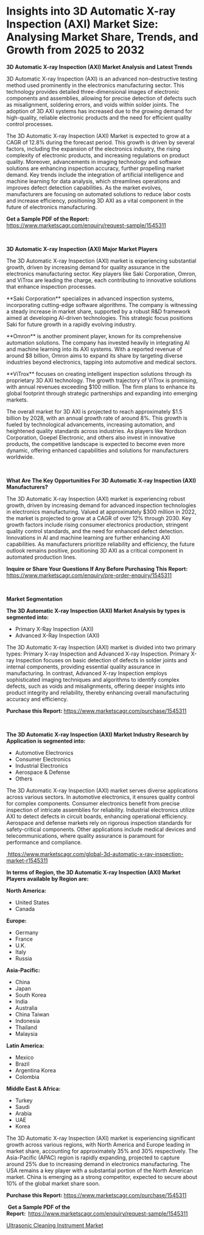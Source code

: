 <p><h1>Insights into 3D Automatic X-ray Inspection (AXI) Market Size: Analysing Market Share, Trends, and Growth from 2025 to 2032</h1></p><p><strong>3D Automatic X-ray Inspection (AXI) Market Analysis and Latest Trends</strong></p>
<p><p>3D Automatic X-ray Inspection (AXI) is an advanced non-destructive testing method used prominently in the electronics manufacturing sector. This technology provides detailed three-dimensional images of electronic components and assemblies, allowing for precise detection of defects such as misalignment, soldering errors, and voids within solder joints. The adoption of 3D AXI systems has increased due to the growing demand for high-quality, reliable electronic products and the need for efficient quality control processes.</p><p>The 3D Automatic X-ray Inspection (AXI) Market is expected to grow at a CAGR of 12.8% during the forecast period. This growth is driven by several factors, including the expansion of the electronics industry, the rising complexity of electronic products, and increasing regulations on product quality. Moreover, advancements in imaging technology and software solutions are enhancing inspection accuracy, further propelling market demand. Key trends include the integration of artificial intelligence and machine learning for data analysis, which streamlines operations and improves defect detection capabilities. As the market evolves, manufacturers are focusing on automated solutions to reduce labor costs and increase efficiency, positioning 3D AXI as a vital component in the future of electronics manufacturing.</p></p>
<p><strong>Get a Sample PDF of the Report:&nbsp;</strong> <a href="https://www.marketscagr.com/enquiry/request-sample/1545311?utm_campaign=2631&utm_medium=2&utm_source=Github&utm_content=ia&utm_term=11042025&utm_id=3d-automatic-x-ray-inspection-axi">https://www.marketscagr.com/enquiry/request-sample/1545311</a></p>
<p>&nbsp;</p>
<p><strong>3D Automatic X-ray Inspection (AXI) Major Market Players</strong></p>
<p><p>The 3D Automatic X-ray Inspection (AXI) market is experiencing substantial growth, driven by increasing demand for quality assurance in the electronics manufacturing sector. Key players like Saki Corporation, Omron, and ViTrox are leading the charge, each contributing to innovative solutions that enhance inspection processes.</p><p>**Saki Corporation** specializes in advanced inspection systems, incorporating cutting-edge software algorithms. The company is witnessing a steady increase in market share, supported by a robust R&D framework aimed at developing AI-driven technologies. This strategic focus positions Saki for future growth in a rapidly evolving industry.</p><p>**Omron** is another prominent player, known for its comprehensive automation solutions. The company has invested heavily in integrating AI and machine learning into its AXI systems. With a reported revenue of around $8 billion, Omron aims to expand its share by targeting diverse industries beyond electronics, tapping into automotive and medical sectors.</p><p>**ViTrox** focuses on creating intelligent inspection solutions through its proprietary 3D AXI technology. The growth trajectory of ViTrox is promising, with annual revenues exceeding $100 million. The firm plans to enhance its global footprint through strategic partnerships and expanding into emerging markets.</p><p>The overall market for 3D AXI is projected to reach approximately $1.5 billion by 2028, with an annual growth rate of around 8%. This growth is fueled by technological advancements, increasing automation, and heightened quality standards across industries. As players like Nordson Corporation, Goepel Electronic, and others also invest in innovative products, the competitive landscape is expected to become even more dynamic, offering enhanced capabilities and solutions for manufacturers worldwide.</p></p>
<p>&nbsp;</p>
<p><strong>What Are The Key Opportunities For 3D Automatic X-ray Inspection (AXI) Manufacturers?</strong></p>
<p><p>The 3D Automatic X-ray Inspection (AXI) market is experiencing robust growth, driven by increasing demand for advanced inspection technologies in electronics manufacturing. Valued at approximately $300 million in 2022, the market is projected to grow at a CAGR of over 12% through 2030. Key growth factors include rising consumer electronics production, stringent quality control standards, and the need for enhanced defect detection. Innovations in AI and machine learning are further enhancing AXI capabilities. As manufacturers prioritize reliability and efficiency, the future outlook remains positive, positioning 3D AXI as a critical component in automated production lines.</p></p>
<p><strong>Inquire or Share Your Questions If Any Before Purchasing This Report:</strong> <a href="https://www.marketscagr.com/enquiry/pre-order-enquiry/1545311?utm_campaign=2631&utm_medium=2&utm_source=Github&utm_content=ia&utm_term=11042025&utm_id=3d-automatic-x-ray-inspection-axi">https://www.marketscagr.com/enquiry/pre-order-enquiry/1545311</a></p>
<p>&nbsp;</p>
<p><strong>Market Segmentation</strong></p>
<p><strong>The 3D Automatic X-ray Inspection (AXI) Market Analysis by types is segmented into:</strong></p>
<p><ul><li>Primary X-Ray Inspection (AXI)</li><li>Advanced X-Ray Inspection (AXI)</li></ul></p>
<p><p>The 3D Automatic X-ray Inspection (AXI) market is divided into two primary types: Primary X-ray Inspection and Advanced X-ray Inspection. Primary X-ray Inspection focuses on basic detection of defects in solder joints and internal components, providing essential quality assurance in manufacturing. In contrast, Advanced X-ray Inspection employs sophisticated imaging techniques and algorithms to identify complex defects, such as voids and misalignments, offering deeper insights into product integrity and reliability, thereby enhancing overall manufacturing accuracy and efficiency.</p></p>
<p><strong>Purchase this Report:&nbsp;</strong><a href="https://www.marketscagr.com/purchase/1545311?utm_campaign=2631&utm_medium=2&utm_source=Github&utm_content=ia&utm_term=11042025&utm_id=3d-automatic-x-ray-inspection-axi">https://www.marketscagr.com/purchase/1545311</a></p>
<p>&nbsp;</p>
<p><strong>The 3D Automatic X-ray Inspection (AXI) Market Industry Research by Application is segmented into:</strong></p>
<p><ul><li>Automotive Electronics</li><li>Consumer Electronics</li><li>Industrial Electronics</li><li>Aerospace & Defense</li><li>Others</li></ul></p>
<p><p>The 3D Automatic X-ray Inspection (AXI) market serves diverse applications across various sectors. In automotive electronics, it ensures quality control for complex components. Consumer electronics benefit from precise inspection of intricate assemblies for reliability. Industrial electronics utilize AXI to detect defects in circuit boards, enhancing operational efficiency. Aerospace and defense markets rely on rigorous inspection standards for safety-critical components. Other applications include medical devices and telecommunications, where quality assurance is paramount for performance and compliance.</p></p>
<p><a href="https://www.marketscagr.com/global-3d-automatic-x-ray-inspection-market-r1545311?utm_campaign=2631&utm_medium=2&utm_source=Github&utm_content=ia&utm_term=11042025&utm_id=3d-automatic-x-ray-inspection-axi">&nbsp;https://www.marketscagr.com/global-3d-automatic-x-ray-inspection-market-r1545311</a></p>
<p><strong>In terms of Region, the 3D Automatic X-ray Inspection (AXI) Market Players available by Region are:</strong></p>
<p>
    <p> <strong> North America: </strong>
        <ul>
            <li>United States</li>
            <li>Canada</li>
        </ul>
        </p> 
    <p> <strong> Europe: </strong>
        <ul>
            <li>Germany</li>
            <li>France</li>
            <li>U.K.</li>
            <li>Italy</li>
            <li>Russia</li>
        </ul>
        </p> 
    <p> <strong> Asia-Pacific: </strong>
        <ul>
            <li>China</li>
            <li>Japan</li>
            <li>South Korea</li>
            <li>India</li>
            <li>Australia</li>
            <li>China Taiwan</li>
            <li>Indonesia</li>
            <li>Thailand</li>
            <li>Malaysia</li>
        </ul>
        </p> 
    <p> <strong> Latin America: </strong>
        <ul>
            <li>Mexico</li>
            <li>Brazil</li>
            <li>Argentina Korea</li>
            <li>Colombia</li>
        </ul>
        </p> 
    <p> <strong> Middle East & Africa: </strong>
        <ul>
            <li>Turkey</li>
            <li>Saudi</li>
            <li>Arabia</li>
            <li>UAE</li>
            <li>Korea</li>
        </ul>
    </p>
    </p>
<p><p>The 3D Automatic X-ray Inspection (AXI) market is experiencing significant growth across various regions, with North America and Europe leading in market share, accounting for approximately 35% and 30% respectively. The Asia-Pacific (APAC) region is rapidly expanding, projected to capture around 25% due to increasing demand in electronics manufacturing. The USA remains a key player with a substantial portion of the North American market. China is emerging as a strong competitor, expected to secure about 10% of the global market share soon.</p></p>
<p><strong>Purchase this Report: </strong><a href="https://www.marketscagr.com/purchase/1545311?utm_campaign=2631&utm_medium=2&utm_source=Github&utm_content=ia&utm_term=11042025&utm_id=3d-automatic-x-ray-inspection-axi">https://www.marketscagr.com/purchase/1545311</a></p>
<p>&nbsp;<strong>Get a Sample PDF of the Report:&nbsp;&nbsp;</strong><a href="https://www.marketscagr.com/enquiry/request-sample/1545311?utm_campaign=2631&utm_medium=2&utm_source=Github&utm_content=ia&utm_term=11042025&utm_id=3d-automatic-x-ray-inspection-axi">https://www.marketscagr.com/enquiry/request-sample/1545311</a></p>
<p><strong></strong></p>
<p><p><a href="https://github.com/MariaWashington76/Market-Research-Report-List-2/blob/main/ultrasonic-cleaning-instrument-market.md?utm_campaign=2631&utm_medium=2&utm_source=Github&utm_content=ia&utm_term=11042025&utm_id=3d-automatic-x-ray-inspection-axi">Ultrasonic Cleaning Instrument Market</a></p></p>